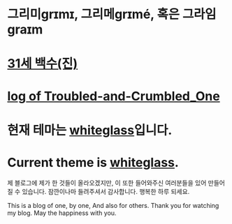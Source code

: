 # 그리미ɡrɪmɪ, 그리메ɡrɪmé, 혹은 그라임ɡraɪm
# [31세 백수(진)](https://grime-j.github.io)
# [log of Troubled-and-Crumbled_One](https://grime-j.github.io)

# 현재 테마는 [whiteglass](https://github.com/yous/whiteglass)입니다.
# Current theme is [whiteglass](https://github.com/yous/whiteglass).

제 블로그에 제가 한 것들이 올라오겠지만, 이 또한 들어와주신 여러분들을 있어 만들어질 수 있습니다.
잠깐이나마 들려주셔서 감사합니다. 행복한 하루 되세요.

This is a blog of one, by one, And also for others.
Thank you for watching my blog. May the happiness with you.
